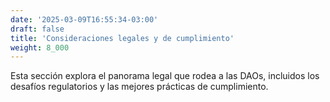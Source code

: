 ```yaml
---
date: '2025-03-09T16:55:34-03:00'
draft: false
title: 'Consideraciones legales y de cumplimiento'
weight: 8_000
---
```


Esta sección explora el panorama legal que rodea a las DAOs, incluidos los desafíos regulatorios y las mejores prácticas de cumplimiento.
